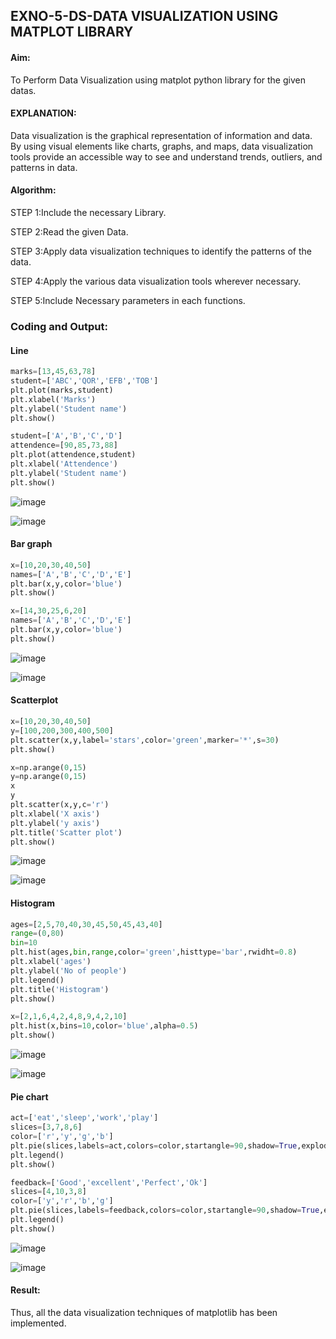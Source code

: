 ## EXNO-5-DS-DATA VISUALIZATION USING MATPLOT LIBRARY

#### Aim:
  To Perform Data Visualization using matplot python library for the given datas.

#### EXPLANATION:
Data visualization is the graphical representation of information and data. By using visual elements like charts, graphs, and maps, data visualization tools provide an accessible way to see and understand trends, outliers, and patterns in data.

#### Algorithm:
STEP 1:Include the necessary Library.

STEP 2:Read the given Data.

STEP 3:Apply data visualization techniques to identify the patterns of the data.

STEP 4:Apply the various data visualization tools wherever necessary.

STEP 5:Include Necessary parameters in each functions.

### Coding and Output:
#### Line
 ```python
marks=[13,45,63,78]
student=['ABC','QOR','EFB','TOB']
plt.plot(marks,student)
plt.xlabel('Marks')
plt.ylabel('Student name')
plt.show()

student=['A','B','C','D']
attendence=[90,85,73,88]
plt.plot(attendence,student)
plt.xlabel('Attendence')
plt.ylabel('Student name')
plt.show()

```
![image](https://github.com/MeethaPrabhu/EXNO-5-DS/assets/119401038/c3b67192-19a4-4305-8b63-93671cc3ca71)

![image](https://github.com/MeethaPrabhu/EXNO-5-DS/assets/119401038/216928ba-71c0-47c1-a47e-4ca8e26eec10)


#### Bar graph
```python
x=[10,20,30,40,50]
names=['A','B','C','D','E']
plt.bar(x,y,color='blue')
plt.show()

x=[14,30,25,6,20]
names=['A','B','C','D','E']
plt.bar(x,y,color='blue')
plt.show()
```
![image](https://github.com/MeethaPrabhu/EXNO-5-DS/assets/119401038/f0d9c08f-acce-495e-9f29-77fe62332804)

![image](https://github.com/MeethaPrabhu/EXNO-5-DS/assets/119401038/1e7c8786-89de-4778-8e6d-484bd69d3bb2)

#### Scatterplot
```python
x=[10,20,30,40,50]
y=[100,200,300,400,500]
plt.scatter(x,y,label='stars',color='green',marker='*',s=30)
plt.show()

x=np.arange(0,15)
y=np.arange(0,15)
x
y
plt.scatter(x,y,c='r')
plt.xlabel('X axis')
plt.ylabel('y axis')
plt.title('Scatter plot')
plt.show()
```

![image](https://github.com/MeethaPrabhu/EXNO-5-DS/assets/119401038/8f54ce72-bba6-42e8-ba5b-9259032223f6)


![image](https://github.com/MeethaPrabhu/EXNO-5-DS/assets/119401038/26cebaf4-e4fd-4ee4-9ff7-86ff38cecfd6)

#### Histogram
```python
ages=[2,5,70,40,30,45,50,45,43,40]
range=(0,80)
bin=10
plt.hist(ages,bin,range,color='green',histtype='bar',rwidht=0.8)
plt.xlabel('ages')
plt.ylabel('No of people')
plt.legend()
plt.title('Histogram')
plt.show()

x=[2,1,6,4,2,4,8,9,4,2,10]
plt.hist(x,bins=10,color='blue',alpha=0.5)
plt.show()
```

![image](https://github.com/MeethaPrabhu/EXNO-5-DS/assets/119401038/a1c2f3fb-a08e-417e-83e2-a0a2c7f5aeed)


![image](https://github.com/MeethaPrabhu/EXNO-5-DS/assets/119401038/61d28c92-f056-4a36-b784-716d5d7799d1)

#### Pie chart
```python
act=['eat','sleep','work','play']
slices=[3,7,8,6]
color=['r','y','g','b']
plt.pie(slices,labels=act,colors=color,startangle=90,shadow=True,explode=(0.1,0.1,0.1,0.1),radius=1.2,autopct='%1.1f%%')
plt.legend()
plt.show()

feedback=['Good','excellent','Perfect','Ok']
slices=[4,10,3,8]
color=['y','r','b','g']
plt.pie(slices,labels=feedback,colors=color,startangle=90,shadow=True,explode=(0.1,0.1,0.1,0.1),radius=1.2,autopct='%1.1f%%')
plt.legend()
plt.show()
```

![image](https://github.com/MeethaPrabhu/EXNO-5-DS/assets/119401038/e3870776-ea96-4522-8b0f-2887755b37aa)


![image](https://github.com/MeethaPrabhu/EXNO-5-DS/assets/119401038/81a59656-1a40-467b-860a-a42f93e1ebae)


#### Result:
Thus, all the data visualization techniques of matplotlib has been implemented.
